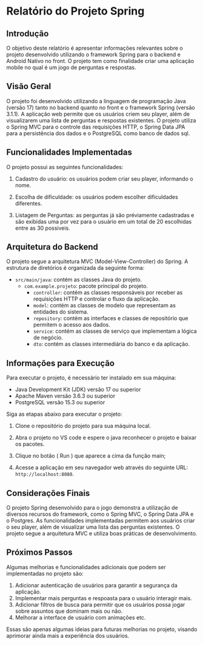 # Relatório do Projeto Spring

## Introdução

O objetivo deste relatório é apresentar informações relevantes sobre o projeto desenvolvido utilizando o framework Spring para o backend e Android Nativo no front. O projeto tem como finalidade criar uma aplicação mobile no qual é um jogo de perguntas e respostas.

## Visão Geral

O projeto foi desenvolvido utilizando a linguagem de programação Java (versão 17) tanto no backend quanto no front e o framework Spring (versão 3.1.1). A aplicação web permite que os usuários criem seu player, além de visualizarem uma lista de perguntas e respostas existentes. O projeto utiliza o Spring MVC para o controle das requisições HTTP, o Spring Data JPA para a persistência dos dados e o PostgreSQL como banco de dados sql.

## Funcionalidades Implementadas

O projeto possui as seguintes funcionalidades:

1. Cadastro do usuário: os usuários podem criar seu player, informando o nome.

2. Escolha de dificuldade: os usuários podem escolher dificuldades diferentes.

3. Listagem de Perguntas: as perguntas já são préviamente cadastradas e são exibidas uma por vez para o usuário em um total de 20 escolhidas entre as 30 possiveis.

## Arquitetura do Backend

O projeto segue a arquitetura MVC (Model-View-Controller) do Spring. A estrutura de diretórios é organizada da seguinte forma:

- `src/main/java`: contém as classes Java do projeto.
  - `com.example.projeto`: pacote principal do projeto.
    - `controller`: contém as classes responsáveis por receber as requisições HTTP e controlar o fluxo da aplicação.
    - `model`: contém as classes de modelo que representam as entidades do sistema.
    - `repository`: contém as interfaces e classes de repositório que permitem o acesso aos dados.
    - `service`: contém as classes de serviço que implementam a lógica de negócio.
    - `dto`: contém as classes intermediária do banco e da aplicação.

## Informações para Execução

Para executar o projeto, é necessário ter instalado em sua máquina:

- Java Development Kit (JDK) versão 17 ou superior
- Apache Maven versão 3.6.3 ou superior
- PostgreSQL versão 15.3 ou superior

Siga as etapas abaixo para executar o projeto:

1. Clone o repositório do projeto para sua máquina local.

2. Abra o projeto no VS code e espere o java reconhecer o projeto e baixar os pacotes.

3. Clique no botão ( Run ) que aparece a cima da função main; 

4. Acesse a aplicação em seu navegador web através do seguinte URL: `http://localhost:8080`.

## Considerações Finais

O projeto Spring desenvolvido para o jogo demonstra a utilização de diversos recursos do framework, como o Spring MVC, o Spring Data JPA e o Postgres. As funcionalidades implementadas permitem aos usuários criar o seu player, além de visualizar uma lista das perguntas existentes. O projeto segue a arquitetura MVC e utiliza boas práticas de desenvolvimento.

## Próximos Passos

Algumas melhorias e funcionalidades adicionais que podem ser implementadas no projeto são:

1. Adicionar autenticação de usuários para garantir a segurança da aplicação.
2. Implementar mais perguntas e respoasta para o usuário interagir mais.
3. Adicionar filtros de busca para permitir que os usuários possa jogar sobre assuntos que dominam mais ou não.
4. Melhorar a interface de usuário com animações etc.

Essas são apenas algumas ideias para futuras melhorias no projeto, visando aprimorar ainda mais a experiência dos usuários.